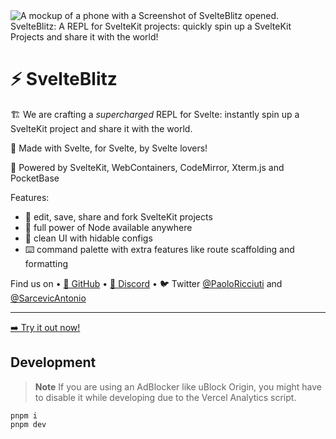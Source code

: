 <img crossorigin="anonymous" src="https://i.imgur.com/h0zlRMr.png" alt="A mockup of a phone with a Screenshot of SvelteBlitz opened. SvelteBlitz: A REPL for SvelteKit projects: quickly spin up a SvelteKit Projects and share it with the world!">

# ⚡ SvelteBlitz

🏗️ We are crafting a _supercharged_ REPL for Svelte: instantly spin up a SvelteKit project and share it with the world.

🧡 Made with Svelte, for Svelte, by Svelte lovers!

🔌 Powered by SvelteKit, WebContainers, CodeMirror, Xterm.js and PocketBase

Features:

- 🔀 edit, save, share and fork SvelteKit projects
- 🔌 full power of Node available anywhere
- 🧹 clean UI with hidable configs
- ⌨️ command palette with extra features like route scaffolding and formatting

Find us on • [🐙 GitHub](https://github.com/svelteblitz/svelteblitz) • [💬 Discord](https://discord.gg/FbnT6wujQx) • 🐦 Twitter [@PaoloRicciuti](https://twitter.com/PaoloRicciuti) and [@SarcevicAntonio](https://twitter.com/SarcevicAntonio)

---

[➡️ Try it out now!](https://svelteblitz.vercel.app/)

## Development

> **Note**
> If you are using an AdBlocker like uBlock Origin, you might have to disable it while developing due to the Vercel Analytics script.

```
pnpm i
pnpm dev
```
